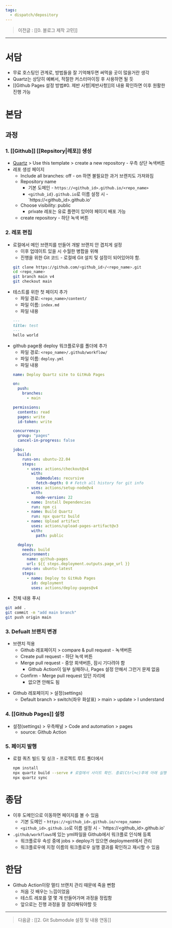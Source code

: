 ```yaml
---
tags:
  - dispatch/depository
---
```

> 이전글 : [[0. 블로그 제작 고민]]
---
# 서담
- 무료 호스팅인 관계로, 방법들을 잘 기억해두면 써먹을 곳이 많을거란 생각
- Quartz는 상당히 예뻐서, 적절한 커스터마이징 후 사용하면 될 듯
- [[Github Pages 설정 방법#0. 제반 사항|제반사항]]의 내용 확인하면 이후 원활한 진행 가능


# 본담
## 과정
### 1. [[Github]] [[Repsitory|레포]] 생성
- [Quartz](https://github.com/jackyzha0/quartz) > Use this template > create a new repository - 우측 상단 녹색버튼
- 레포 생성 페이지
	- Include all branches: off - on 하면 불필요한 과거 브랜치도 가져와짐
	- Repository name 
		- 기본 도메인 - `https://<github_id>.github.io/<repo_name>` 
		- `<github_id}.github.io`로 이름 설정 시 - `https://<github_id>.github.io'
	- Choose visibility: public
		- private 레포는 유료 플랜이 있어야 페이지 배포 가능
	- create repository - 하단 녹색 버튼

### 2. 레포 편집
- 로컬에서 메인 브랜치를 만들어 개발 브랜치 안 겹치게 설정
	- 이후 업데이트 있을 시 수월한 병합을 위해
	- 진행을 위한 Git 코드 - 로컬에 Git 설치 및 설정이 되어있어야 함.
	```bash
	git clone https://github.com/<github_id>/<repo_name>.git
	cd <repo_name>
	git branch main v4
	git checkout main
	```
- 테스트를 위한 첫 페이지 추가 
	- 파일 경로: `<repo_name>/content/`
	- 파일 이름: `index.md`
	- 파일 내용
	```markdown
	---
	title: test
	---
	hello world
	```
- github page용 deploy 워크플로우를 폴더에 추가 
	- 파일 경로: `<repo_name>/.github/workflow/`
	- 파일 이름: `deploy.yml` 
	- 파일 내용
	```yaml
	name: Deploy Quartz site to GitHub Pages
	
	on:
	  push:
	    branches:
	      - main
	
	permissions:
	  contents: read
	  pages: write
	  id-token: write
	
	concurrency:
	  group: "pages"
	  cancel-in-progress: false
	
	jobs:
	  build:
	    runs-on: ubuntu-22.04
	    steps:
	      - uses: actions/checkout@v4
	        with:
	          submodules: recursive
	          fetch-depth: 0 # Fetch all history for git info
	      - uses: actions/setup-node@v4
	        with:
	          node-version: 22
	      - name: Install Dependencies
	        run: npm ci
	      - name: Build Quartz
	        run: npx quartz build
	      - name: Upload artifact
	        uses: actions/upload-pages-artifact@v3
	        with:
	          path: public
	
	  deploy:
	    needs: build
	    environment:
	      name: github-pages
	      url: ${{ steps.deployment.outputs.page_url }}
	    runs-on: ubuntu-latest
	    steps:
	      - name: Deploy to GitHub Pages
	        id: deployment
	        uses: actions/deploy-pages@v4
	```
- 전체 내용 푸시
```bash
git add .
git commit -m "add main branch"
git push origin main
```

### 3. Defualt 브랜치 변경 
+ 브랜치 적용
	+ Github 레포페이지 > compare & pull request - 녹색버튼
	+ Create pull request - 하단 녹색 버튼
	+ Merge pull request - 중앙 회색버튼, 잠시 기다려야 함 
		+ Github Action이 일부 실패하나, Pages 설정 안해서 그런거 문제 없음 
	+ Confirm - Merge pull request 있던 자리에
		+ 없으면 안해도 됨
- Github 레포페이지 > 설정(settings)
	- Default branch > switch(좌우 화살표) > main > update > I understand

### 4. [[Github Pages]] 설정
- 설정(settings) > 우측패널 > Code and automation > pages 
	- source: Github Action 

### 5. 페이지 발행
+ 로컬 쿼츠 빌드 및 싱크 - 프로젝트 루트 폴더에서
	```bash
	npm install 
	npx quartz build --serve # 로컬에서 사이트 확인. 종료(Ctrl+c)후에 아래 실행
	npx quartz sync 
	```


# 종담
- 이후 도메인으로 이동하면 페이지를 볼 수 있음
	- 기본 도메인 - `https://<github_id>.github.io/<repo_name>` 
	- `<github_id>.github.io`로 이름 설정 시 - `https://<github_id>.github.io'
- `.github/workflows`에 있는 yml파일을 Github에서 워크플로 인식해 등록
	- 워크플로우 속성 중에 jobs > deploy가 있으면 deployment에서 관리
	- 워크플로우에 지정 이름의 워크플로우 실행 결과를 확인하고 재시할 수 있음


# 한담
+ Github Action이랑 멀티 브랜치 관리 때문에 죽을 뻔함
	+ 처음 깃 배우는 느낌이었음
	+ 테스트 레포를 열 몇 개 만들어가며 과정을 정립함
	+ 앞으로는 진행 과정을 잘 정리해둬야할 듯
---
> 다음글 : [[2. Git Submodule 설정 및 내용 연동]]
